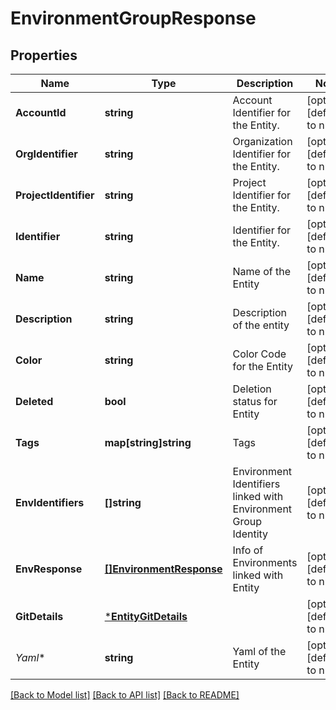 # EnvironmentGroupResponse

## Properties
Name | Type | Description | Notes
------------ | ------------- | ------------- | -------------
**AccountId** | **string** | Account Identifier for the Entity. | [optional] [default to null]
**OrgIdentifier** | **string** | Organization Identifier for the Entity. | [optional] [default to null]
**ProjectIdentifier** | **string** | Project Identifier for the Entity. | [optional] [default to null]
**Identifier** | **string** | Identifier for the Entity. | [optional] [default to null]
**Name** | **string** | Name of the Entity | [optional] [default to null]
**Description** | **string** | Description of the entity | [optional] [default to null]
**Color** | **string** | Color Code for the Entity | [optional] [default to null]
**Deleted** | **bool** | Deletion status for Entity | [optional] [default to null]
**Tags** | **map[string]string** | Tags | [optional] [default to null]
**EnvIdentifiers** | **[]string** | Environment Identifiers linked with Environment Group Identity | [optional] [default to null]
**EnvResponse** | [**[]EnvironmentResponse**](EnvironmentResponse.md) | Info of Environments linked with Entity | [optional] [default to null]
**GitDetails** | [***EntityGitDetails**](EntityGitDetails.md) |  | [optional] [default to null]
*Yaml** | **string** | Yaml of the Entity | [optional] [default to null]

[[Back to Model list]](../README.md#documentation-for-models) [[Back to API list]](../README.md#documentation-for-api-endpoints) [[Back to README]](../README.md)

